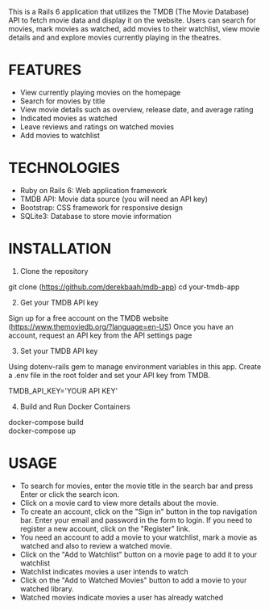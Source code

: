 This is a Rails 6 application that utilizes the TMDB (The Movie Database) API to fetch movie data and display it on the website. Users can search for movies, mark movies as watched, add movies to their watchlist, view movie details and and explore movies currently playing in the theatres.


# FEATURES

* View currently playing movies on the homepage
* Search for movies by title
* View movie details such as overview, release date, and average rating
* Indicated movies as watched
* Leave reviews and ratings on watched movies
* Add movies to watchlist
  
# TECHNOLOGIES

* Ruby on Rails 6: Web application framework
* TMDB API: Movie data source (you will need an API key)
* Bootstrap: CSS framework for responsive design
* SQLite3: Database to store movie information

# INSTALLATION

1. Clone the repository

git clone (https://github.com/derekbaah/mdb-app)
cd your-tmdb-app

2. Get your TMDB API key

Sign up for a free account on the TMDB website (https://www.themoviedb.org/?language=en-US)
Once you have an account, request an API key from the API settings page

3. Set your TMDB API key

Using dotenv-rails gem to manage environment variables in this app. Create a .env file in the root folder and set your API key from TMDB. 

TMDB_API_KEY='YOUR API KEY'


4. Build and Run Docker Containers

docker-compose build  
docker-compose up


# USAGE

* To search for movies, enter the movie title in the search bar and press Enter or click the search icon.
* Click on a movie card to view more details about the movie.
* To create an account, click on the "Sign in" button in the top navigation bar. Enter your email and password in the form to login. If you need to register a new account, click on the "Register" link.
* You need an account to add a movie to your watchlist, mark a movie as watched and also to review a watched movie.
* Click on the "Add to Watchlist" button on a movie page to add it to your watchlist
* Watchlist indicates movies a user intends to watch 
* Click on the "Add to Watched Movies" button to add a movie to your watched library.
* Watched movies indicate movies a user has already watched
